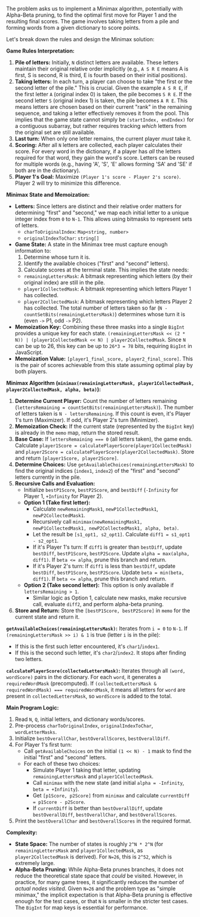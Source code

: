 The problem asks us to implement a Minimax algorithm, potentially with Alpha-Beta pruning, to find the optimal first move for Player 1 and the resulting final scores. The game involves taking letters from a pile and forming words from a given dictionary to score points.

Let's break down the rules and design the Minimax solution:

**Game Rules Interpretation:**
1.  **Pile of letters:** Initially, `N` distinct letters are available. These letters maintain their original relative order implicitly (e.g., `A S R E` means A is first, S is second, R is third, E is fourth based on their initial positions).
2.  **Taking letters:** In each turn, a player can choose to take "the first or the second letter of the pile." This is crucial. Given the example `A S R E`, if the first letter `A` (original index 0) is taken, the pile becomes `S R E`. If the second letter `S` (original index 1) is taken, the pile becomes `A R E`. This means letters are chosen based on their current "rank" in the remaining sequence, and taking a letter effectively removes it from the pool. This implies that the game state cannot simply be `(startIndex, endIndex)` for a contiguous subarray, but rather requires tracking *which* letters from the original set are still available.
3.  **Last turn:** When only one letter remains, the current player *must* take it.
4.  **Scoring:** After all `N` letters are collected, each player calculates their score. For every word in the dictionary, if a player has *all* the letters required for that word, they gain the word's score. Letters can be reused for multiple words (e.g., having 'A', 'S', 'E' allows forming 'SA' and 'SE' if both are in the dictionary).
5.  **Player 1's Goal:** Maximize `(Player 1's score - Player 2's score)`. Player 2 will try to minimize this difference.

**Minimax State and Memoization:**

*   **Letters:** Since letters are distinct and their relative order matters for determining "first" and "second," we map each initial letter to a unique integer index from `0` to `N-1`. This allows using bitmasks to represent sets of letters.
    *   `charToOriginalIndex`: `Map<string, number>`
    *   `originalIndexToChar`: `string[]`
*   **Game State:** A state in the Minimax tree must capture enough information to:
    1.  Determine whose turn it is.
    2.  Identify the available choices ("first" and "second" letters).
    3.  Calculate scores at the terminal state.
    This implies the state needs:
    *   `remainingLettersMask`: A bitmask representing which letters (by their original index) are still in the pile.
    *   `player1CollectedMask`: A bitmask representing which letters Player 1 has collected.
    *   `player2CollectedMask`: A bitmask representing which letters Player 2 has collected.
    The total number of letters taken so far (`N - countSetBits(remainingLettersMask)`) determines whose turn it is (even `->` P1, odd `->` P2).
*   **Memoization Key:** Combining these three masks into a single `BigInt` provides a unique key for each state. `(remainingLettersMask << (2 * N)) | (player1CollectedMask << N) | player2CollectedMask`. Since `N` can be up to 26, this key can be up to `26*3 = 78` bits, requiring `BigInt` in JavaScript.
*   **Memoization Value:** `[player1_final_score, player2_final_score]`. This is the pair of scores achievable from this state assuming optimal play by both players.

**Minimax Algorithm (`minimax(remainingLettersMask, player1CollectedMask, player2CollectedMask, alpha, beta)`):**

1.  **Determine Current Player:** Count the number of letters remaining (`lettersRemaining = countSetBits(remainingLettersMask)`). The number of letters taken is `N - lettersRemaining`. If this count is even, it's Player 1's turn (Maximizer). If odd, it's Player 2's turn (Minimizer).
2.  **Memoization Check:** If the current state (represented by the `BigInt` key) is already in the `memo` map, return the stored result.
3.  **Base Case:** If `lettersRemaining === 0` (all letters taken), the game ends. Calculate `player1Score = calculatePlayerScore(player1CollectedMask)` and `player2Score = calculatePlayerScore(player2CollectedMask)`. Store and return `[player1Score, player2Score]`.
4.  **Determine Choices:** Use `getAvailableChoices(remainingLettersMask)` to find the original indices (`index1`, `index2`) of the "first" and "second" letters currently in the pile.
5.  **Recursive Calls and Evaluation:**
    *   Initialize `bestP1Score`, `bestP2Score`, and `bestDiff` (`-Infinity` for Player 1, `+Infinity` for Player 2).
    *   **Option 1 (Take first letter):**
        *   Calculate `newRemainingMask1`, `newP1CollectedMask1`, `newP2CollectedMask1`.
        *   Recursively call `minimax(newRemainingMask1, newP1CollectedMask1, newP2CollectedMask1, alpha, beta)`.
        *   Let the result be `[s1_opt1, s2_opt1]`. Calculate `diff1 = s1_opt1 - s2_opt1`.
        *   If it's Player 1's turn: If `diff1` is greater than `bestDiff`, update `bestDiff`, `bestP1Score`, `bestP2Score`. Update `alpha = max(alpha, diff1)`. If `beta <= alpha`, prune this branch and return.
        *   If it's Player 2's turn: If `diff1` is less than `bestDiff`, update `bestDiff`, `bestP1Score`, `bestP2Score`. Update `beta = min(beta, diff1)`. If `beta <= alpha`, prune this branch and return.
    *   **Option 2 (Take second letter):** This option is only available if `lettersRemaining > 1`.
        *   Similar logic as Option 1, calculate new masks, make recursive call, evaluate `diff2`, and perform alpha-beta pruning.
6.  **Store and Return:** Store the `[bestP1Score, bestP2Score]` in `memo` for the current state and return it.

**`getAvailableChoices(remainingLettersMask)`:**
Iterates from `i = 0` to `N-1`. If `(remainingLettersMask >> i) & 1` is true (letter `i` is in the pile):
*   If this is the first such letter encountered, it's `char1`/`index1`.
*   If this is the second such letter, it's `char2`/`index2`.
It stops after finding two letters.

**`calculatePlayerScore(collectedLettersMask)`:**
Iterates through all `(word, wordScore)` pairs in the dictionary. For each `word`, it generates a `requiredWordMask` (precomputed). If `(collectedLettersMask & requiredWordMask) === requiredWordMask`, it means all letters for `word` are present in `collectedLettersMask`, so `wordScore` is added to the total.

**Main Program Logic:**

1.  Read `N`, `Q`, initial letters, and dictionary words/scores.
2.  Pre-process `charToOriginalIndex`, `originalIndexToChar`, `wordLetterMasks`.
3.  Initialize `bestOverallChar`, `bestOverallScores`, `bestOverallDiff`.
4.  For Player 1's first turn:
    *   Call `getAvailableChoices` on the initial `(1 << N) - 1` mask to find the initial "first" and "second" letters.
    *   For each of these two choices:
        *   Simulate Player 1 taking that letter, updating `remainingLettersMask` and `player1CollectedMask`.
        *   Call `minimax` with the new state (and initial `alpha = -Infinity`, `beta = +Infinity`).
        *   Get `[p1Score, p2Score]` from `minimax` and calculate `currentDiff = p1Score - p2Score`.
        *   If `currentDiff` is better than `bestOverallDiff`, update `bestOverallDiff`, `bestOverallChar`, and `bestOverallScores`.
5.  Print the `bestOverallChar` and `bestOverallScores` in the required format.

**Complexity:**
*   **State Space:** The number of states is roughly `2^N * 2^N` (for `remainingLettersMask` and `player1CollectedMask`, as `player2CollectedMask` is derived). For `N=26`, this is `2^52`, which is extremely large.
*   **Alpha-Beta Pruning:** While Alpha-Beta prunes branches, it does not reduce the theoretical state space that *could* be visited. However, in practice, for many game trees, it significantly reduces the number of *actual nodes visited*. Given `N=26` and the problem type as "simple minimax," the implicit expectation is that Alpha-Beta pruning is effective enough for the test cases, or that `N` is smaller in the stricter test cases. The `BigInt` for map keys is essential for performance.